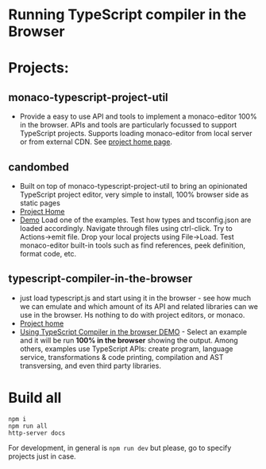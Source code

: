 # Running TypeScript compiler in the Browser

# Projects: 

## monaco-typescript-project-util

 * Provide a easy to use API and tools to implement a monaco-editor 100% in the browser. APIs and tools are particularly focussed to support TypeScript projects. Supports loading monaco-editor from local server or from external CDN. See [project home page](https://github.com/cancerberoSgx/typescript-in-the-browser/tree/master/monaco-typescript-project-util). 

## candombed

 * Built on top of monaco-typescript-project-util to bring an opinionated TypeScript project editor, very simple to install, 100% browser side as static pages 
 * [Project Home](https://github.com/cancerberoSgx/typescript-in-the-browser/tree/master/candombed)
 * [Demo](https://cancerberosgx.github.io/typescript-in-the-browser/typescript-compiler) Load one of the examples. Test how types and tsconfig.json are loaded accordingly. Navigate through files using ctrl-click. Try to Actions->emit file. Drop your local projects using File->Load. Test monaco-editor built-in tools such as find references, peek definition, format code, etc. 



## typescript-compiler-in-the-browser

 * just load typescript.js and start using it in the browser - see how much we can emulate and which amount of its API and related libraries can we use in the browser. Hs nothing to do with project editors, or monaco. 
 * [Project home](https://github.com/cancerberoSgx/typescript-in-the-browser/tree/master/typescript-compiler-in-the-browser)
 * [Using TypeScript Compiler in the browser DEMO](https://cancerberosgx.github.io/typescript-in-the-browser/typescript-compiler) - Select an example and it will be run **100% in the browser** showing the output. Among others, examples use TypeScript APIs: create program, language service, transformations & code printing, compilation and AST transversing, and even third party libraries.  



# Build all 

```
npm i 
npm run all
http-server docs
```

For development, in general is `npm run dev` but please, go to specify projects just in case. 